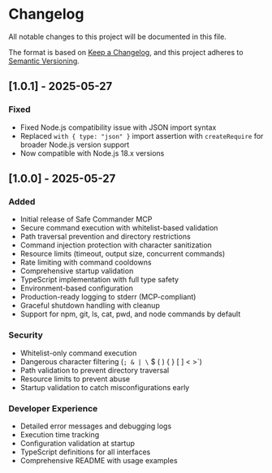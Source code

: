 # Changelog

All notable changes to this project will be documented in this file.

The format is based on [Keep a Changelog](https://keepachangelog.com/en/1.0.0/),
and this project adheres to [Semantic Versioning](https://semver.org/spec/v2.0.0.html).

## [1.0.1] - 2025-05-27

### Fixed
- Fixed Node.js compatibility issue with JSON import syntax
- Replaced `with { type: "json" }` import assertion with `createRequire` for broader Node.js version support
- Now compatible with Node.js 18.x versions

## [1.0.0] - 2025-05-27

### Added
- Initial release of Safe Commander MCP
- Secure command execution with whitelist-based validation
- Path traversal prevention and directory restrictions
- Command injection protection with character sanitization
- Resource limits (timeout, output size, concurrent commands)
- Rate limiting with command cooldowns
- Comprehensive startup validation
- TypeScript implementation with full type safety
- Environment-based configuration
- Production-ready logging to stderr (MCP-compliant)
- Graceful shutdown handling with cleanup
- Support for npm, git, ls, cat, pwd, and node commands by default

### Security
- Whitelist-only command execution
- Dangerous character filtering (`; & | \` $ ( ) { } [ ] < >`)
- Path validation to prevent directory traversal
- Resource limits to prevent abuse
- Startup validation to catch misconfigurations early

### Developer Experience
- Detailed error messages and debugging logs
- Execution time tracking
- Configuration validation at startup
- TypeScript definitions for all interfaces
- Comprehensive README with usage examples 
